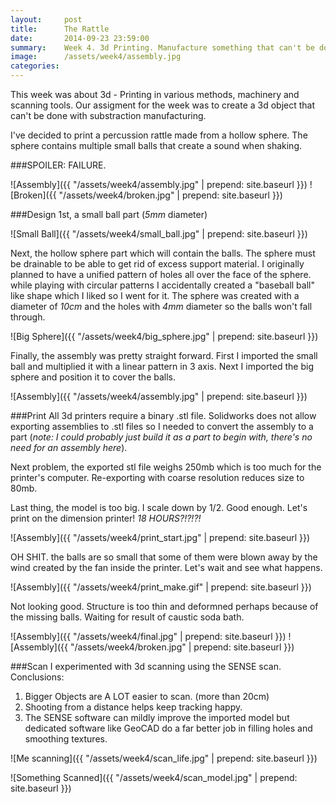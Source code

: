 ```yaml
---
layout:     post
title:      The Rattle
date:       2014-09-23 23:59:00
summary:    Week 4. 3d Printing. Manufacture something that can't be done with substraction methods.  
image: 	    /assets/week4/assembly.jpg
categories: 
---
```


This week was about 3d - Printing in various methods, machinery and scanning tools. Our assigment for the week was to create a 3d object that can't be done with substraction manufacturing.  

I've decided to print a percussion rattle made from a hollow sphere. The sphere contains multiple small balls that create a sound when shaking. 

###SPOILER: FAILURE.

![Assembly]({{ "/assets/week4/assembly.jpg" | prepend: site.baseurl }})
![Broken]({{ "/assets/week4/broken.jpg" | prepend: site.baseurl }})

###Design
1st, a small ball part (*5mm* diameter)

![Small Ball]({{ "/assets/week4/small_ball.jpg" | prepend: site.baseurl }})

Next, the hollow sphere part which will contain the balls. The sphere must be drainable to be able to get rid of excess support material. I originally planned to have a unified pattern of holes all over the face of the sphere. while playing with circular patterns I accidentally created a "baseball ball" like shape which I liked so I went for it. The sphere was created with a diameter of *10cm* and the holes with *4mm* diameter so the balls won't fall through.

![Big Sphere]({{ "/assets/week4/big_sphere.jpg" | prepend: site.baseurl }})

Finally, the assembly was pretty straight forward. First I imported the small ball and multiplied it with a linear pattern in 3 axis. Next I imported the big sphere and position it to cover the balls.

![Assembly]({{ "/assets/week4/assembly.jpg" | prepend: site.baseurl }})

###Print
All 3d printers require a binary .stl file. Solidworks does not allow exporting assemblies to .stl files so I needed to convert the assembly to a part (*note: I could probably just build it as a part to begin with, there's no need for an assembly here*).  

Next problem, the exported stl file weighs 250mb which is too much for the printer's computer. Re-exporting with coarse resolution reduces size to 80mb. 

Last thing, the model is too big. I scale down by 1/2. Good enough. Let's print on the dimension printer! *18 HOURS?!?!?!*

![Assembly]({{ "/assets/week4/print_start.jpg" | prepend: site.baseurl }})

OH SHIT. the balls are so small that some of them were blown away by the wind created by the fan inside the printer. Let's wait and see what happens.

![Assembly]({{ "/assets/week4/print_make.gif" | prepend: site.baseurl }})

Not looking good. Structure is too thin and deformned perhaps because of the missing balls. Waiting for result of caustic soda bath.

![Assembly]({{ "/assets/week4/final.jpg" | prepend: site.baseurl }})
![Assembly]({{ "/assets/week4/broken.jpg" | prepend: site.baseurl }})

###Scan
I experimented with 3d scanning using the SENSE scan. Conclusions: 

1. Bigger Objects are A LOT easier to scan. (more than 20cm)
2. Shooting from a distance helps keep tracking happy.
3. The SENSE software can mildly improve the imported model but dedicated software like GeoCAD do a far better job in filling holes and smoothing textures.

![Me scanning]({{ "/assets/week4/scan_life.jpg" | prepend: site.baseurl }})

![Something Scanned]({{ "/assets/week4/scan_model.jpg" | prepend: site.baseurl }})


